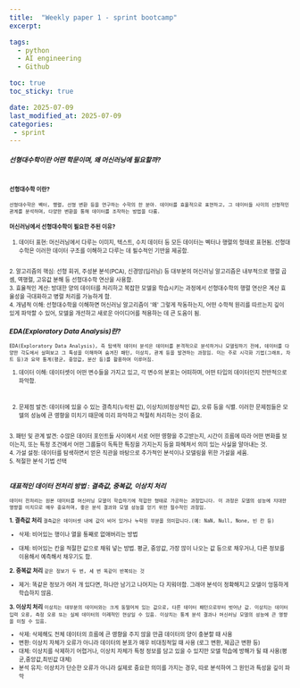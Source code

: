 ```yaml
---
title:  "Weekly paper 1 - sprint bootcamp"
excerpt: 

tags:
  - python
  - AI engineering
  - Github

toc: true
toc_sticky: true

date: 2025-07-09
last_modified_at: 2025-07-09
categories: 
 - sprint
---
```

<span style="font-size: 10px; color: gris">

### *선형대수학이란 어떤 학문이며, 왜 머신러닝에 필요할까?*
<br/>

#### **선형대수학 이란?** 

`선형대수학은 벡터, 행렬, 선형 변환 등을 연구하는 수학의 한 분야. 데이터를 효율적으로 표현하고, 그 데이터들 사이의 선형적인 관계를 분석하며, 다양한 변환을 통해 데이터를 조작하는 방법을 다룸.`

#### **머신러닝에서 선형대수학이 필요한 주된 이유?**

1. 데이터 표현: 머신러닝에서 다루는 이미지, 텍스트, 수치 데이터 등 모든 데이터는 벡터나 행렬의 형태로 표현됨. 선형대수학은 이러한 데이터 구조를 이해하고 다루는 데 필수적인 기반을 제공함.
<br/>
2. 알고리즘의 핵심: 선형 회귀, 주성분 분석(PCA), 신경망(딥러닝) 등 대부분의 머신러닝 알고리즘은 내부적으로 행렬 곱셈, 역행렬, 고유값 분해 등 선형대수학 연산을 사용함.
<br/>
3. 효율적인 계산: 방대한 양의 데이터를 처리하고 복잡한 모델을 학습시키는 과정에서 선형대수학의 행렬 연산은 계산 효율성을 극대화하고 병렬 처리를 가능하게 함.
<br/>
4. 개념적 이해: 선형대수학을 이해하면 머신러닝 알고리즘이 '왜' 그렇게 작동하는지, 어떤 수학적 원리를 따르는지 깊이 있게 파악할 수 있어, 모델을 개선하고 새로운 아이디어를 적용하는 데 큰 도움이 됨.
<br/>

### *EDA(Exploratory Data Analysis)란?*

`EDA(Exploratory Data Analysis), 즉 탐색적 데이터 분석은 데이터를 본격적으로 분석하거나 모델링하기 전에, 데이터를 다양한 각도에서 살펴보고 그 특성을 이해하며 숨겨진 패턴, 이상치, 관계 등을 발견하는 과정임. 이는 주로 시각화 기법(그래프, 차트 등)과 요약 통계(평균, 중앙값, 분산 등)를 활용하여 이루어짐.`

1. 데이터 이해: 데이터셋이 어떤 변수들을 가지고 있고, 각 변수의 분포는 어떠하며, 어떤 타입의 데이터인지 전반적으로 파악함.
<br/>

2. 문제점 발견: 데이터에 있을 수 있는 결측치(누락된 값), 이상치(비정상적인 값), 오류 등을 식별. 이러한 문제점들은 모델의 성능에 큰 영향을 미치기 때문에 미리 파악하고 적절히 처리하는 것이 중요.
<br/>
3. 패턴 및 관계 발견: 수많은 데이터 포인트들 사이에서 서로 어떤 영향을 주고받는지, 시간이 흐름에 따라 어떤 변화를 보이는지, 또는 특정 조건에서 어떤 그룹들이 독특한 특징을 가지는지 등을 파헤쳐서 의미 있는 사실을 알아내는 것.
<br/>
4. 가설 설정: 데이터를 탐색하면서 얻은 직관을 바탕으로 추가적인 분석이나 모델링을 위한 가설을 세움.
<br/>
5. 적절한 분석 기법 선택
<br/><br/>

### *대표적인 데이터 전처리 방법 : 결측값, 중복값, 이상치 처리*

`데이터 전처리는 원본 데이터를 머신러닝 모델이 학습하기에 적합한 형태로 가공하는 과정입니다. 이 과정은 모델의 성능에 지대한 영향을 미치므로 매우 중요하며, 좋은 분석 결과와 모델 성능을 얻기 위한 필수적인 과정임.`


**1. 결측값 처리**
`결측값은 데이터셋 내에 값이 비어 있거나 누락된 부분을 의미합니다.(예: NaN, Null, None, 빈 칸 등)`

  - 삭제: 비어있는 행이나 열을 통째로 없애버리는 방법  

  - 대체: 비어있는 칸을 적절한 값으로 채워 넣는 방법. 평균, 중앙값, 가장 많이 나오는 값 등으로 채우거나, 다른 정보를 이용해서 예측해서 채우기도 함.

**2. 중복값 처리**
`같은 정보가 두 번, 세 번 똑같이 반복되는 것`
  - 제거: 똑같은 정보가 여러 개 있다면, 하나만 남기고 나머지는 다 지워야함. 그래야 분석이 정확해지고 모델이 엉뚱하게 학습하지 않음.

**3. 이상치 처리**
`이상치는 대부분의 데이터와는 크게 동떨어져 있는 값으로, 다른 데이터 패턴으로부터 벗어난 값. 이상치는 데이터 입력 오류, 측정 오류 또는 실제 데이터의 이례적인 현상일 수 있음. 이상치는 통계 분석 결과나 머신러닝 모델의 성능에 큰 영향을 미칠 수 있음.`

  - 삭제: 삭제해도 전체 데이터의 흐름에 큰 영향을 주지 않을 만큼 데이터의 양이 충분할 때 사용
  - 변환: 이상치 자체가 오류가 아니라 데이터의 분포가 매우 비대칭적일 때 사용 (로그 변환, 제곱근 변환 등)
  - 대체: 이상치를 삭제하기 어렵거나, 이상치 자체가 특정 정보를 담고 있을 수 있지만 모델 학습에 방해가 될 때 사용(평균,중앙값,최빈값 대체)
  - 분석 유지: 이상치가 단순한 오류가 아니라 실제로 중요한 의미를 가지는 경우, 따로 분석하여 그 원인과 특성을 깊이 파악
    
</span>
     
